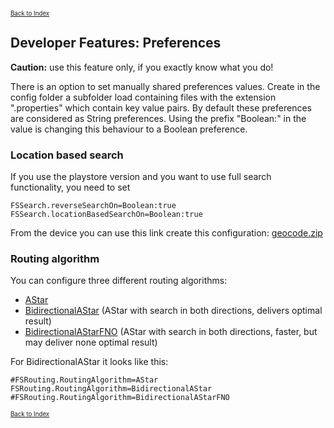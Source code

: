 <small><small>[Back to Index](../../../index.md)</small></small>

## Developer Features: Preferences 

**Caution:** use this feature only, if you exactly know what you do!

There is an option to set manually shared preferences values. Create in the config folder a subfolder load containing files with the extension 
".properties" which contain key value pairs. By default these preferences are considered as String preferences. Using the prefix "Boolean:" in the 
value is changing this behaviour to a Boolean preference.


### Location based search

If you use the playstore version and you want to use full search functionality, you need to set

```
FSSearch.reverseSearchOn=Boolean:true
FSSearch.locationBasedSearchOn=Boolean:true
```
From the device you can use this link create this configuration: 
[geocode.zip](mgmap-install://mg4gh.github.io/MGMapViewer/Features/FurtherFeatures/Geocode/geocode.zip)

### Routing algorithm

You can configure three different routing algorithms:
- [AStar](mgmap-install://mg4gh.github.io/MGMapViewer/Features/MainTrackFeatures/Routing/routing_astar.zip)
- [BidirectionalAStar](mgmap-install://mg4gh.github.io/MGMapViewer/Features/MainTrackFeatures/Routing/routing_bidirectionalastar.zip) (AStar with search in both directions, delivers optimal result)
- [BidirectionalAStarFNO](mgmap-install://mg4gh.github.io/MGMapViewer/Features/MainTrackFeatures/Routing/routing_bidirectionalastarfno.zip) (AStar with search in both directions, faster, but may deliver none optimal result)

For BidirectionalAStar it looks like this:
```
#FSRouting.RoutingAlgorithm=AStar
FSRouting.RoutingAlgorithm=BidirectionalAStar
#FSRouting.RoutingAlgorithm=BidirectionalAStarFNO
```


<small><small>[Back to Index](../../../index.md)</small></small>